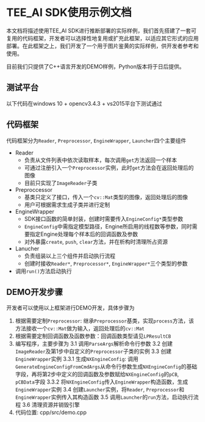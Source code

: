 # TEE_AI SDK使用示例文档

本文档将描述使用TEE_AI SDK进行推断部署的实际样例，我们首先搭建了一套可复用的代码框架，开发者可以选择性地复用或扩充此框架，以适应其它形式的应用部署。在此框架之上，我们开发了一个用于图片鉴黄的实际样例，供开发者参考和使用。

目前我们只提供了C++语言开发的DEMO样例，Python版本将于日后提供。

## 测试平台
以下代码在windows 10 + opencv3.4.3 + vs2015平台下测试通过

## 代码框架
代码框架分为`Reader`, `Preprocessor`, `EngineWrapper`, `Launcher`四个主要组件
* Reader
  * 负责从文件列表中依次读取样本，每次调用`get`方法返回一个样本
  * 可通过注册引入一个`Preprocessor`实例，此时`get`方法会在返回处理后的图像
  * 目前只实现了`ImageReader`子类
* Preproccessor
  * 基类只定义了接口，传入一个`cv::Mat`类型的图像，返回处理后的图像
  * 用户可根据需求生成子类并进行定制
* EngineWrapper
  * SDK接口函数的简单封装，创建时需要传入`EngineConfig*`类型参数
  * `EngineConfig`中需指定模型路径，Engine所启用的线程数等参数，同时需要指定Engine处理每个样本后的回调函数及参数
  * 对外暴露`create`, `push`, `clear`方法，并在析构时清理所占资源
* Lanucher
  * 负责组装以上三个组件并启动执行流程
  * 创建时接收`Reader*`, `Preprocessor*`, `EngineWrapper*`三个类型的参数
* 调用`run()`方法启动执行

## DEMO开发步骤
开发者可以使用以上框架进行DEMO开发，具体步骤为
1. 根据需要定制`Preprocessor`: 继承`Preprocessor`基类，实现`process`方法，该方法接收一个`cv::Mat`做为输入，返回处理后的`cv::Mat`
2. 根据需要定制回调函数及函数参数：回调函数类型请见`LPResultCB`
3. 编写程序，主要步骤为
3.1 调用`ParseArgs`解析命令行参数
3.2 创建`ImageReader`及第1步中自定义的`Preprocessor`子类的实例
3.3 创建`EngineWrapper`实例
3.3.1 生成`NXEngineConfig`: 调用`GenerateEngineConfigFromCmdArgs`从命令行参数生成`NXEngineConfig`的基础字段，再将第2步中定义的回调函数及参数赋给`NXEngineConfig`的`pCB`, `pCBData`字段
3.3.2 将`NXEngineConfig`传入`EngineWrapper`构造函数，生成`EngineWrapper`实例
3.4 创建`Launcher`实例，将`Reader`, `Preprocessor`和`EngineWrapper`实例传入其构造函数
3.5 调用`Launcher`的`run`方法，启动执行流程
3.6 清理资源并销毁引擎
4. 代码位置: cpp/src/demo.cpp




